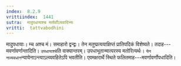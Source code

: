 ```yaml
---
index:  8.2.9
vrittiindex:  1441
sutra:  मादुपधायाश्च मतोर्वोऽयवादिभ्यः
vritti:  tattvabodhini 
---
```


मादुपधायाः। म्च अश्च मं। समाहारो द्वन्द्वः। तेन मतुप्प्रत्ययाक्षिप्तं प्रातिपदिकं विशेष्यते। तदाह---मवर्णावर्णान्तादिति। `उपधायाश्चे`ति वाक्यान्तरम्। उपधाभूतान्मात्परस्य मतोरित्यर्थः। `येन नाव्यवधान`न्यायेनाऽन्त्याऽल्व्यवहितेऽपि भवतीति। एवमक्षरार्थे स्थिते फलितमाह---मवर्णावर्णोपधादिति। 

